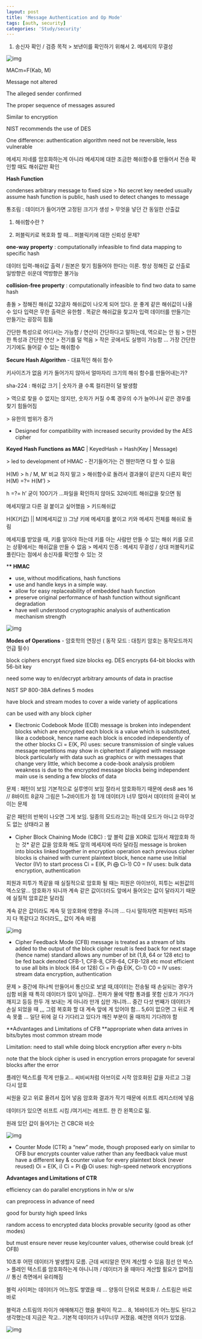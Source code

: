```yaml
---
layout: post
title: 'Message Authentication and Op Mode'
tags: [auth, security]
categories: 'Study/security'
---
```


1. 송신자 확인 / 검증 목적 > 보낸이를 확인하기 위해서 2. 메세지의 무결성 

![img](https://k.kakaocdn.net/dn/bgQtVL/btqARyH4zfw/FHymWAxGfRBcYObc0bhAK1/img.png)

MACm=F(Kab, M) 

  Message not altered 

  The alleged sender confirmed 

  The proper sequence of messages assured 

Similar to encryption 

  NIST recommends the use of DES 

  One difference: authentication algorithm need not be reversible, less vulnerable 

메세지 저네를 암호화하는게 아니라 메세지에 대한 조금한 해쉬함수를 만들어서 전송 확인할 때도 해쉬값만 확인



**Hash Function** 

condenses arbitrary message to fixed size > No secret key needed
usually assume hash function is public, hash used to detect changes to message 

통조림 : 데이터가 들어가면 고정된 크기가 생성 > 무엇을 넣던 간 동일한 산출값 

1. 해쉬함수란 ? 

2. 퍼블릭키로 복호화 할 때… 퍼블릭키에 대한 신뢰성 문제?





**one-way property** : computationally infeasible to find data mapping to specific hash 

데이터 입력-해쉬값 출력 / 원본은 찾기 힘들어야 한다는 이론. 
항상 정해진 값 산출로 일방향은 쉬운데 역방향은 불가능

**collision-free property** : computationally infeasible to find two data to same hash

충돌 > 정해진 해쉬값 32글자 해쉬값이 나오게 되어 있다. 운 좋게 같은 해쉬값이 나올 수 있다 입력은 무한 출력은 유한함 . 똑같은 해쉬값을 찾고자 입력 데이터를 만들기는 만들기는 굉장히 힘듦



간단한 특성으로 어디서는 가능함 / 연산이 간단하다고 말하는데, 역으로는 안 됨 > 안전한 특성과 간단한 연산 > 전기를 덜 먹음 > 작은 곳에서도 실행이 가능함 … 가장 간단한 기기에도 들어갈 수 있는 해쉬함수

**Secure Hash Algorithm** - 대표적인 해쉬 함수

키사이즈가 없음 키가 들어가지 않아서 얼마자리 크기의 해쉬 함수를 만들어내는가? 

sha-224 : 해쉬값 크기 | 숫자가 클 수록 컬리젼이 덜 발생함 

\> 역으로 찾을 수 없지는 않지만, 숫자가 커질 수록 경우의 수가 늘어나서 같은 경우를 찾기 힘들어짐 

\> 유한의 범위가 증가

- Designed for compatibility with increased security provided by the AES cipher



**Keyed Hash Functions as MAC** | KeyedHash = Hash(Key | Message) 

 \> led to development of HMAC - 전기들어가는 건 웬만하면 다 할 수 있음

H(M) > h / M, M’ 비교 하지 말고 > 해쉬함수로 돌려서 결과물이 같은지 다른지 확인 H(M) =?= H(M’) > 

h =?= h’ 굳이 100기가 …파일을 확인하지 않아도 32바이트 해쉬값을 찾으면 됨



메세지말고 다른 걸 붙이고 싶어했음 > 키드해쉬값

H(K(키값) || M(메세지값 )) 그냥 키에 메세지를 붙이고 키와 메세지 전체를 해쉬로 돌림 

메세지를 받았을 때, 키를 알아야 하는데 키를 아는 사람만 만들 수 있는 해쉬 키를 모르는 상황에서는 해쉬값을 만들 수 없음 > 메세지 인증 : 메세지 무결성 / 상대 퍼블릭키로 풀린다는 점에서 송신자를 확인할 수 있는 것 



***\* HMAC**

- use, without modifications, hash functions 
- use and handle keys in a simple way. 
- allow for easy replaceability of embedded hash function 
- preserve original performance of hash function without significant degradation 
- have well understood cryptographic analysis of authentication mechanism strength 

![img](https://k.kakaocdn.net/dn/ef9LQI/btqAThezEjO/izn4z08fCHwKpQ31tMckw0/img.png)



**Modes of Operations** - 암호학의 연장선 ( 동작 모드 : 대칭키 암호는 동작모드까지 언급 필수)

block ciphers encrypt fixed size blocks
  eg. DES encrypts 64-bit blocks with 56-bit key 

need some way to en/decrypt arbitrary amounts of data in practise 

NIST SP 800-38A defines 5 modes 

have block and stream modes
to cover a wide variety of applications 

can be used with any block cipher 



- Electronic Codebook Mode (ECB) 
  message is broken into independent blocks which are encrypted 
  each block is a value which is substituted, like a codebook, hence name 
  each block is encoded independently of the other blocks 
    Ci = E(K, Pi) 
  uses: secure transmission of single values 
    message repetitions may show in ciphertext if aligned with message block
    particularly with data such as graphics 
    or with messages that change very little, which become a code-book analysis problem weakness is due to the encrypted message blocks being independent
  main use is sending a few blocks of data

문제 : 패턴이 보임 기본적으로 실루엣이 보임 잘라서 암호화하기 때문에 des8 aes 16 // 8바이트 8글자 그림은 1~2바이트가 점 1개 데이터가 너무 많아서 데이터의 윤곽이 보이는 문제

같은 패턴의 반복이 나오면 그게 보임. 일종의 모드라고는 하는데 모드가 아니고 아무것도 없는 상태라고 봄 

- Cipher Block Chaining Mode (CBC) : 앞 블럭 값을 XOR로 입혀서 재암호화 하는 것* 같은 값을 암호화 해도 앞의 메세지에 따라 달라짐 
  message is broken into blocks
  linked together in encryption operation 
  each previous cipher blocks is chained with current plaintext block, hence name 
  use Initial Vector (IV) to start process 
    Ci = E(K, Pi ⨁ Ci-1)
  C0 = IV 
  uses: bulk data encryption, authentication

피원과 피투가 똑같을 때 실질적으로 암호화 될 때는 피원은 아이브이, 피투는 씨원값의 엑스오알… 암호화가 되니까 계속 같은 값이더라도 앞에서 들어오는 값이 달라지기 때문에 실질적 암호값은 달라짐

계속 같은 값이라도 계속 뒷 암호화에 영향을 주니까 … 다시 말하자면 피원부터 피5까지 다 똑같다고 하더라도,, 값이 계속 바뀜

![img](https://k.kakaocdn.net/dn/buOYv5/btqAQNlEytX/m8Y2P8lr7ss75JjmwUZz31/img.png)



- Cipher Feedback Mode (CFB) 
  message is treated as a stream of bits 
  added to the output of the block cipher 
  result is feed back for next stage (hence name)
  standard allows any number of bit (1,8, 64 or 128 etc) to be fed back 
    denoted CFB-1, CFB-8, CFB-64, CFB-128 etc 
  most efficient to use all bits in block (64 or 128) 
  Ci = Pi ⨁ E(K, Ci-1) 
  C0 = IV 
  uses: stream data encryption, authentication 

문제 > 중간에 하나씩 만들어서 통신으로 보낼 때,데이터는 전송될 때 손실되는 경우가 심함 비올 때 특히 데이터가 많이 날아감.. 전파가 물에 약함 통과를 못함 신호가 가다가 깨지고 등등 한두 개 보내는 게 아니라 만개 십만 개니까… 중간 다섯 번째가 데이터가 손실 되었을 때 ,,, 그럼 복호화 할 대 계속 앞에 게 있어야 함… 5,6이 없으면 그 뒤로 계속 못풂 … 일단 뒤에 걸 다 기다리고 있다가 깨진 부분이 올 때까지 기다려야 함



**Advantages and Limitations of CFB 
**appropriate when data arrives in bits/bytes most common stream mode 

Limitation: need to stall while doing block encryption after every n-bits 

note that the block cipher is used in encryption errors propagate for several blocks after the error 





플레인 택스트를 작게 만들고… 씨비씨처럼 아브이로 시작 암호화된 값을 자르고 그걸 다시 암호

 씨원을 갖고 위로 올려서 집어 넣음 암호화 결과가 작기 때문에 쉬프트 레지스터에 넣음

데이터가 있으면 쉬프트 시킴 /여기서는 레프트. 한 칸 왼쪽으로 밂. 

원래 있던 값이 들어가는 건 CBC와 비슷 



![img](https://k.kakaocdn.net/dn/KP3f2/btqARxWKB9o/OMof3UACklEio7BinQAHK1/img.png)





- Counter Mode (CTR) 
  a “new” mode, though proposed early on 
  similar to OFB bur encrypts counter value rather than any feedback value
  must have a different key & counter value for every plaintext block (never reused) 
  Oi = E(K, i) 
  Ci = Pi ⨁ Oi
  uses: high-speed network encryptions
  

**Advantages and Limitations of CTR** 

efficiency
  can do parallel encryptions in h/w or s/w 

  can preprocess in advance of need 

  good for bursty high speed links 

random access to encrypted data blocks provable security (good as other modes) 

but must ensure never reuse key/counter values, otherwise could break (cf OFB) 



10초후 어떤 데이터가 발생할지 모름. 근데 씨티알은 먼저 계산할 수 있음 점선 안 박스 > 플레인 텍스트를 암호화하는게 아니니까 / 데이터가 올 때마다 게산할 필요가 없어짐 // 통신 측면에서 유리해짐



블럭 사이퍼는 데이터가 어느정도 쌓였을 때 … 양동이 단위로 복호화 /. 스트림은 바로바로

블럭과 스트림의 차이가 애매해지긴 했음 블럭이 작고… 8, 16바이트가 어느정도 된다고 생각했는데 지금은 작고.. 기본적 데이터가 너무너무 커졌음. 예전엔 의미가 있었음.

![img](https://k.kakaocdn.net/dn/cPho0z/btqARXVenaN/AaFtrN6A9xtgdLI71pm0Hk/img.png)